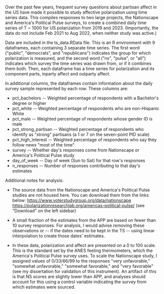 Over the past few years, frequent survey questions about partisan affect in the US have made it possible to study affective polarization using time series data. This compiles responses to two large projects, the Nationscape and America's Political Pulse surveys, to create a combined daily time series of T ~ 1000 for US polarization from 2019 and 2023. (Importantly, the data do not include Feb 2021 to Aug 2022, when neither study was active.)

Data are included in the ts_data.RData file. This is an R environment with 9 dataframes, each containing 3 separate time series. The first word ("public", "democrats", and "republicans") indicates the group for which polarization is measured, and the second word ("ns", "pulse", or "all") indicates which survey the time series was drawn from, or if it combines them both. Then, each dataframe has a time series for polarization and its component parts, inparty affect and outparty affect.

In additional columns, the dataframes contain information about the daily survey sample represented by each row. These columns are:

* pct_bachelors -- Weighted percentage of respondents with a Bachelor's degree or higher
* pct_white -- Weighted percentage of respondents who are non-Hispanic White
* pct_male -- Weighted percentage of respondents whose gender ID is male
* pct_strong_partisan -- Weighted percentage of respondents who identify as "strong" partisans (a 1 or 7 on the seven-point PID scale)
* pct_high_interest -- Weighted percentage of respondents who say they follow news "most of the time"
* survey -- Whether day's responses come from Nationscape or America's Political Pulse study
* day_of_week -- Day of week (Sun to Sat) for that row's responses
* n_responses -- Number of responses contributing to that day's estimates

Additional notes for analysis:

* The source data from the Nationscape and America's Political Pulse studies are not housed here. You can download them from the links below:
      https://www.voterstudygroup.org/data/nationscape
      https://polarizationresearchlab.org/americas-political-pulse/ (see "Download" on the left sidebar)

* A small fraction of the estimates from the APP are based on fewer than 10 survey responses. For analysis, I would advise removing these observations or -- if the dates need to be kept in the TS -- using linear interpolation to create those dates' estimates.
  
* In these data, polarization and affect are presented on a 0 to 100 scale. This is the standard set by the ANES feeling thermometers, which the America's Political Pulse survey uses. To scale the Nationscape study, I assigned values of 0/33/66/99 to the responses "very unfavorable," "somewhat unfavorable," "somewhat favorable," and "very favorable" (see my dissertation for validation of this instrument). An artifact of this is that NS scores are slightly lower than APP, and analyses should account for this using a control variable indicating the survey from which estimates were sourced.
